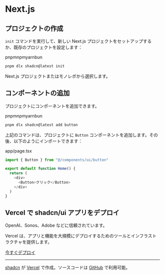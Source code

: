 # Next.js

## プロジェクトの作成

`init` コマンドを実行して、新しい Next.js プロジェクトをセットアップするか、既存のプロジェクトを設定します：

pnpmnpmyarnbun

```bash
pnpm dlx shadcn@latest init
```

Next.js プロジェクトまたはモノレポから選択します。

## コンポーネントの追加

プロジェクトにコンポーネントを追加できます。

pnpmnpmyarnbun

```bash
pnpm dlx shadcn@latest add button
```

上記のコマンドは、プロジェクトに `Button` コンポーネントを追加します。その後、以下のようにインポートできます：

app/page.tsx

```typescript
import { Button } from "@/components/ui/button"

export default function Home() {
  return (
    <div>
      <Button>クリック</Button>
    </div>
  )
}
```

## Vercel で shadcn/ui アプリをデプロイ

OpenAI、Sonos、Adobe などに信頼されています。

Vercel は、アプリと機能を大規模にデプロイするためのツールとインフラストラクチャを提供します。

[今すぐデプロイ](https://vercel.com/new?utm_source=shadcn_site&utm_medium=web&utm_campaign=docs_cta_deploy_now_callout)

---

[shadcn](https://twitter.com/shadcn) が [Vercel](https://vercel.com/new?utm_source=shadcn_site&utm_medium=web&utm_campaign=docs_cta_deploy_now_callout) で作成。ソースコードは [GitHub](https://github.com/shadcn-ui/ui) で利用可能。
